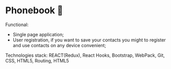 # Phonebook 🐾

Functional:

- Single page application;
- User registration, if you want to save your contacts you might to register and use contacts on any device convenient;

Technologies stack: REACT(Redux), React Hooks, Bootstrap, WebPack, Git, CSS, HTML5, Routing, HTML5